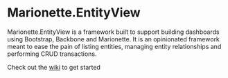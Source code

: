 # Marionette.EntityView

Marionette.EntityView is a framework built to support building dashboards using Bootstrap, Backbone and Marionette. It is an opinionated framework meant to ease the pain of listing entities, managing entity relationships and performing CRUD transactions.

Check out the [wiki](https://github.com/ssinno28/Marionette.EntityView/wiki) to get started



